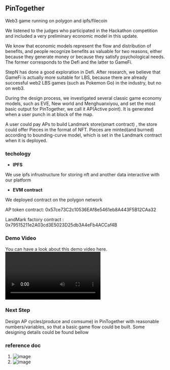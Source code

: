 ## **PinTogether**

Web3 game running on polygon and ipfs/filecoin

We listened to the judges who participated in the Hackathon competition and included a very preliminary economic model in this update.

We know that economic models represent the flow and distribution of benefits, and people recognize benefits as valuable for two reasons, either because they generate money or because they satisfy psychological needs. The former corresponds to the Defi and the latter to GameFi.

StepN has done a good exploration in Defi. After research, we believe that GameFi is actually more suitable for LBS, because there are already successful web2 LBS games (such as Pokemon Go) in the industry, but no on web3.

During the design process, we investigated several classic game economy models, such as EVE, New world and Menghuanxiyou, and set the most basic output for PinTogether, we call it AP(Active point). It is generated when a user punch in at block of the map.

A user could pay APs to build Landmark store(smart contract) , the store could offer Pieces in the format of NFT. Pieces are minted(and burned) according to bounding-curve model, which is set in the Landmark contract when it is deployed.

### **techology**

- **IPFS**

We use ipfs infrustructure for storing nft and another data interactive with our platform

- **EVM contract**

We deployed contract on the polygon network

AP token contract: 0x57ce73C2c10536EAf8e5461eb8A443F5B12CAa32

LandMark factory contract : 0x79515211e2A03cd3E5023D25db3A4eFb4ACCaf4B

### Demo Video

You can have a look about this demo video here.
![video](https://user-images.githubusercontent.com/109508514/205936093-da41ad46-6a99-4a76-b38c-dfabdfaacc70.mp4)


### Next Step

Design AP cycles(produce and comsume) in PinTogether with reasonable numbers/variables, so that a basic game flow could be built.
Some designing details could be found bellow

### reference doc
1. ![image](https://user-images.githubusercontent.com/109508514/205934114-e7a16122-5344-41de-9fc1-64da7c66b104.png)
2. ![image](https://user-images.githubusercontent.com/109508514/205934199-216193fe-89b0-4e59-9119-10a68a49c806.png)


